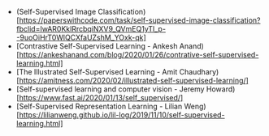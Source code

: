 - (Self-Supervised Image Classification)[https://paperswithcode.com/task/self-supervised-image-classification?fbclid=IwAR0KklRrcbqiNXV9_QVmEQ1yTl_p--9uoOiHrT0WlQCXfaUZshM_YOxk-qk]
- [Contrastive Self-Supervised Learning - Ankesh Anand)[https://ankeshanand.com/blog/2020/01/26/contrative-self-supervised-learning.html]
- [The Illustrated Self-Supervised Learning - Amit Chaudhary)[https://amitness.com/2020/02/illustrated-self-supervised-learning/]
- [Self-supervised learning and computer vision - Jeremy Howard)[https://www.fast.ai/2020/01/13/self_supervised/]
- [Self-Supervised Representation Learning - Lilian Weng)[https://lilianweng.github.io/lil-log/2019/11/10/self-supervised-learning.html]
